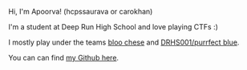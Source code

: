 Hi, I'm Apoorva! (hcpssaurava or carokhan) 

I'm a student at Deep Run High School and love playing CTFs :)

I mostly play under the teams [bloo chese](https://ctftime.org/team/189434) and [DRHS001/purrfect blue](https://ctftime.org/team/171614).

You can can find [my Github here](https://github.com/carokhan/).

